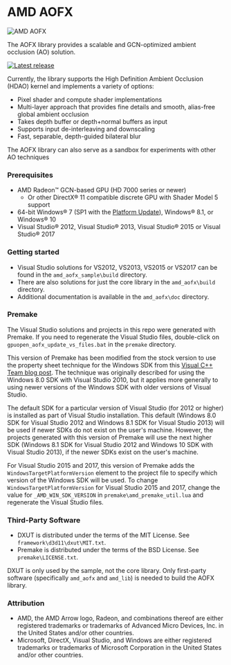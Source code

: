 # AMD AOFX

![AMD AOFX](http://gpuopen-effects.github.io/media/effects/aofx_thumbnail.png)

The AOFX library provides a scalable and GCN-optimized ambient occlusion (AO) solution.

<div>
  <a href="https://github.com/GPUOpen-Effects/AOFX/releases/latest/"><img src="http://gpuopen-effects.github.io/media/latest-release-button.svg" alt="Latest release" title="Latest release"></a>
</div>

Currently, the library supports the High Definition Ambient Occlusion (HDAO) kernel and implements a variety of options:
* Pixel shader and compute shader implementations
* Multi-layer approach that provides fine details and smooth, alias-free global ambient occlusion
* Takes depth buffer or depth+normal buffers as input
* Supports input de-interleaving and downscaling
* Fast, separable, depth-guided bilateral blur

The AOFX library can also serve as a sandbox for experiments with other AO techniques

### Prerequisites
* AMD Radeon&trade; GCN-based GPU (HD 7000 series or newer)
  * Or other DirectX&reg; 11 compatible discrete GPU with Shader Model 5 support 
* 64-bit Windows&reg; 7 (SP1 with the [Platform Update](https://msdn.microsoft.com/en-us/library/windows/desktop/jj863687.aspx)), Windows&reg; 8.1, or Windows&reg; 10
* Visual Studio&reg; 2012, Visual Studio&reg; 2013, Visual Studio&reg; 2015 or Visual Studio&reg; 2017

### Getting started
* Visual Studio solutions for VS2012, VS2013, VS2015 or VS2017 can be found in the `amd_aofx_sample\build` directory.
* There are also solutions for just the core library in the `amd_aofx\build` directory.
* Additional documentation is available in the `amd_aofx\doc` directory.

### Premake
The Visual Studio solutions and projects in this repo were generated with Premake. If you need to regenerate the Visual Studio files, double-click on `gpuopen_aofx_update_vs_files.bat` in the `premake` directory.

This version of Premake has been modified from the stock version to use the property sheet technique for the Windows SDK from this [Visual C++ Team blog post](http://blogs.msdn.com/b/vcblog/archive/2012/11/23/using-the-windows-8-sdk-with-visual-studio-2010-configuring-multiple-projects.aspx). The technique was originally described for using the Windows 8.0 SDK with Visual Studio 2010, but it applies more generally to using newer versions of the Windows SDK with older versions of Visual Studio.

The default SDK for a particular version of Visual Studio (for 2012 or higher) is installed as part of Visual Studio installation. This default (Windows 8.0 SDK for Visual Studio 2012 and Windows 8.1 SDK for Visual Studio 2013) will be used if newer SDKs do not exist on the user's machine. However, the projects generated with this version of Premake will use the next higher SDK (Windows 8.1 SDK for Visual Studio 2012 and Windows 10 SDK with Visual Studio 2013), if the newer SDKs exist on the user's machine.

For Visual Studio 2015 and 2017, this version of Premake adds the `WindowsTargetPlatformVersion` element to the project file to specify which version of the Windows SDK will be used. To change `WindowsTargetPlatformVersion` for Visual Studio 2015 and 2017, change the value for `_AMD_WIN_SDK_VERSION` in `premake\amd_premake_util.lua` and regenerate the Visual Studio files.

### Third-Party Software
* DXUT is distributed under the terms of the MIT License. See `framework\d3d11\dxut\MIT.txt`.
* Premake is distributed under the terms of the BSD License. See `premake\LICENSE.txt`.

DXUT is only used by the sample, not the core library. Only first-party software (specifically `amd_aofx` and `amd_lib`) is needed to build the AOFX library.

### Attribution
* AMD, the AMD Arrow logo, Radeon, and combinations thereof are either registered trademarks or trademarks of Advanced Micro Devices, Inc. in the United States and/or other countries.
* Microsoft, DirectX, Visual Studio, and Windows are either registered trademarks or trademarks of Microsoft Corporation in the United States and/or other countries.
